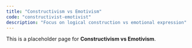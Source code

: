 ```yaml
---
title: "Constructivism vs Emotivism"
code: "constructivist-emotivist"
description: "Focus on logical construction vs emotional expression"
---
```


This is a placeholder page for **Constructivism vs Emotivism**.
